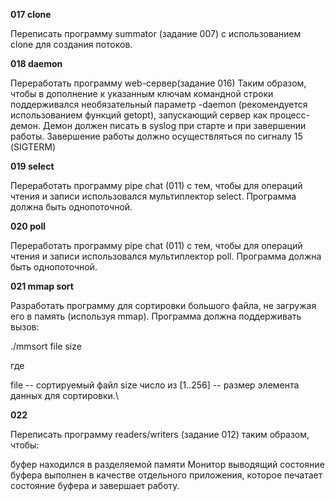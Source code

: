 **017 clone**

Переписать программу summator (задание 007) с использованием clone для создания потоков.

**018 daemon**

Переработать программу web-сервер(задание 016) Таким образом, чтобы в дополнение к указанным ключам командной строки поддерживался необязательный параметр -daemon (рекомендуется использованием функций getopt), запускающий сервер как процесс-демон. Демон должен писать в syslog при старте и при завершении работы. Завершение работы должно осуществляться по сигналу 15 (SIGTERM)

**019 select**

Переработать программу pipe chat (011) с тем, чтобы для операций чтения и записи использовался мультиплектор select. Программа должна быть однопоточной.

**020 poll**

Переработать программу pipe chat (011) с тем, чтобы для операций чтения и записи использовался мультиплектор poll. Программа должна быть однопоточной.

**021 mmap sort**

Разработать программу для сортировки большого файла, не загружая его в память (используя mmap). Программа должна поддерживать вызов:

./mmsort file size

где

file -- сортируемый файл
size число из [1..256] -- размер элемента данных для сортировки.\

**022**

Переписать программу readers/writers (задание 012) таким образом, чтобы:

буфер находился в разделяемой памяти
Монитор выводящий состояние буфера выполнен в качестве отдельного приложения, которое печатает состояние буфера и завершает работу.
